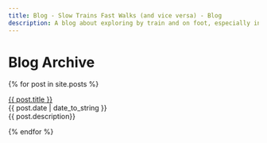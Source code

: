 ```yaml
---
title: Blog - Slow Trains Fast Walks (and vice versa) - Blog
description: A blog about exploring by train and on foot, especially in Málaga province
---
```


# Blog Archive

{% for post in site.posts %}
 
 <div class="blogentry">
 <a href="{{ post.url }}">{{ post.title }}</a>
 <br>{{ post.date | date_to_string }}
 <br>{{ post.description}}
 <br><a href="{{ post.url }}" <img src= "{{ post.image.path}}" alt="{{ post.image.alt}}"/></a>

</div>

{% endfor %}


